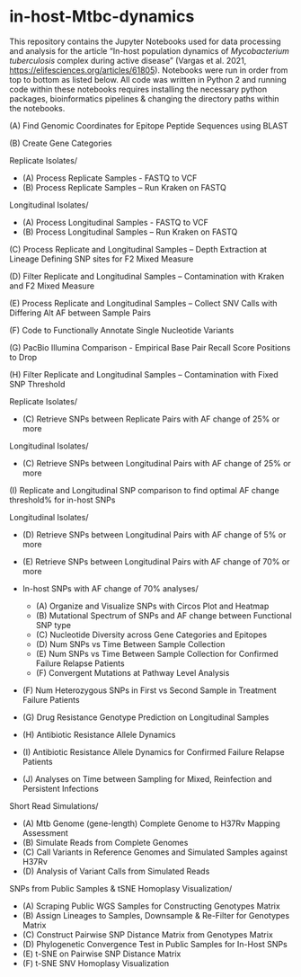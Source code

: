 # in-host-Mtbc-dynamics
This repository contains the Jupyter Notebooks used for data processing and analysis for the article “In-host population dynamics of *Mycobacterium tuberculosis* complex during active disease” (Vargas et al. 2021, https://elifesciences.org/articles/61805). Notebooks were run in order from top to bottom as listed below. All code was written in Python 2 and running code within these notebooks requires installing the necessary python packages, bioinformatics pipelines & changing the directory paths within the notebooks.

(A) Find Genomic Coordinates for Epitope Peptide Sequences using BLAST

(B) Create Gene Categories

Replicate Isolates/
* (A) Process Replicate Samples - FASTQ to VCF
* (B) Process Replicate Samples – Run Kraken on FASTQ

Longitudinal Isolates/
* (A) Process Longitudinal Samples - FASTQ to VCF
* (B) Process Longitudinal Samples – Run Kraken on FASTQ

(C) Process Replicate and Longitudinal Samples – Depth Extraction at Lineage Defining SNP sites for F2 Mixed Measure

(D) Filter Replicate and Longitudinal Samples – Contamination with Kraken and F2 Mixed Measure

(E) Process Replicate and Longitudinal Samples – Collect SNV Calls with Differing Alt AF between Sample Pairs

(F) Code to Functionally Annotate Single Nucleotide Variants

(G) PacBio Illumina Comparison - Empirical Base Pair Recall Score Positions to Drop

(H) Filter Replicate and Longitudinal Samples – Contamination with Fixed SNP Threshold

Replicate Isolates/
* (C) Retrieve SNPs between Replicate Pairs with AF change of 25% or more

Longitudinal Isolates/
* (C) Retrieve SNPs between Longitudinal Pairs with AF change of 25% or more

(I) Replicate and Longitudinal SNP comparison to find optimal AF change threshold% for in-host SNPs

Longitudinal Isolates/
* (D) Retrieve SNPs between Longitudinal Pairs with AF change of 5% or more
* (E) Retrieve SNPs between Longitudinal Pairs with AF change of 70% or more

* In-host SNPs with AF change of 70% analyses/
  * (A) Organize and Visualize SNPs with Circos Plot and Heatmap
  * (B) Mutational Spectrum of SNPs and AF change between Functional SNP type
  * (C) Nucleotide Diversity across Gene Categories and Epitopes
  * (D) Num SNPs vs Time Between Sample Collection
  * (E) Num SNPs vs Time Between Sample Collection for Confirmed Failure Relapse Patients
  * (F) Convergent Mutations at Pathway Level Analysis

* (F) Num Heterozygous SNPs in First vs Second Sample in Treatment Failure Patients
* (G) Drug Resistance Genotype Prediction on Longitudinal Samples
* (H) Antibiotic Resistance Allele Dynamics
* (I) Antibiotic Resistance Allele Dynamics for Confirmed Failure Relapse Patients
* (J) Analyses on Time between Sampling for Mixed, Reinfection and Persistent Infections

Short Read Simulations/
* (A) Mtb Genome (gene-length) Complete Genome to H37Rv Mapping Assessment
* (B) Simulate Reads from Complete Genomes
* (C) Call Variants in Reference Genomes and Simulated Samples against H37Rv
* (D) Analysis of Variant Calls from Simulated Reads

SNPs from Public Samples & tSNE Homoplasy Visualization/
* (A) Scraping Public WGS Samples for Constructing Genotypes Matrix
* (B) Assign Lineages to Samples, Downsample & Re-Filter for Genotypes Matrix
* (C) Construct Pairwise SNP Distance Matrix from Genotypes Matrix
* (D) Phylogenetic Convergence Test in Public Samples for In-Host SNPs
* (E) t-SNE on Pairwise SNP Distance Matrix
* (F) t-SNE SNV Homoplasy Visualization
